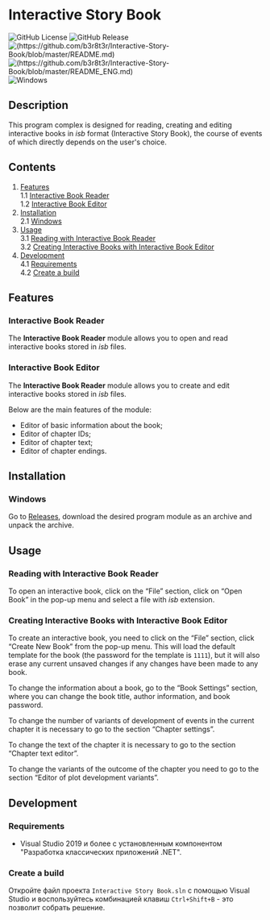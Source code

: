 # Interactive Story Book

![GitHub License](https://img.shields.io/github/license/b3r8t3r/Interactive-Story-Book)
![GitHub Release](https://img.shields.io/github/v/release/b3r8t3r/Interactive-Story-Book?label=version)
![(https://github.com/b3r8t3r/Interactive-Story-Book/blob/master/README.md)](https://img.shields.io/badge/readme-%F0%9F%87%B7%F0%9F%87%BA%20russia-green)
![(https://github.com/b3r8t3r/Interactive-Story-Book/blob/master/README_ENG.md)](https://img.shields.io/badge/readme-%F0%9F%87%AC%F0%9F%87%A7%20english-green)
![Windows](https://img.shields.io/badge/Available%20on-Windows-blue)

## Description

This program complex is designed for reading, creating and editing interactive books in *isb* format (Interactive Story Book), the course of events of which directly depends on the user's choice.

## Contents

1. [Features](#features) \
1.1 [Interactive Book Reader](#interactive-book-reader) \
1.2 [Interactive Book Editor](#interactive-book-editor)
2. [Installation](#installation) \
2.1 [Windows](#windows)
3. [Usage](#usage) \
3.1 [Reading with Interactive Book Reader](#reading-with-interactive-book-reader) \
3.2 [Creating Interactive Books with Interactive Book Editor](#creating-interactive-books-with-interactive-book-editor)
4. [Development](#development) \
4.1 [Requirements](#requirements) \
4.2 [Create a build](#create-a-build)

## Features

### Interactive Book Reader

The **Interactive Book Reader** module allows you to open and read interactive books stored in *isb* files.

### Interactive Book Editor

The **Interactive Book Reader** module allows you to create and edit interactive books stored in *isb* files.

Below are the main features of the module:

- Editor of basic information about the book;
- Editor of chapter IDs;
- Editor of chapter text;
- Editor of chapter endings.

## Installation

### Windows

Go to [Releases](https://github.com/b3r8t3r/Interactive-Story-Book/releases), download the desired program module as an archive and unpack the archive.

## Usage

### Reading with Interactive Book Reader

To open an interactive book, click on the “File” section, click on “Open Book” in the pop-up menu and select a file with *isb* extension.

### Creating Interactive Books with Interactive Book Editor

To create an interactive book, you need to click on the “File” section, click “Create New Book” from the pop-up menu. This will load the default template for the book (the password for the template is `1111`), but it will also erase any current unsaved changes if any changes have been made to any book.

To change the information about a book, go to the “Book Settings” section, where you can change the book title, author information, and book password.

To change the number of variants of development of events in the current chapter it is necessary to go to the section “Chapter settings”.

To change the text of the chapter it is necessary to go to the section “Chapter text editor”.

To change the variants of the outcome of the chapter you need to go to the section “Editor of plot development variants”.

## Development

### Requirements

- Visual Studio 2019 и более с установленным компонентом "Разработка классических приложений .NET".

### Create a build

Откройте файл проекта `Interactive Story Book.sln` с помощью Visual Studio и воспользуйтесь комбинацией клавиш `Ctrl+Shift+B` - это позволит собрать решение.
